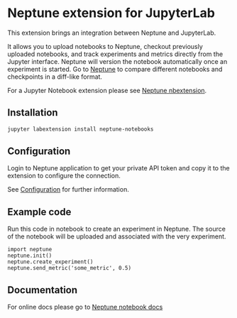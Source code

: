 # Neptune extension for JupyterLab

This extension brings an integration between Neptune and JupyterLab.

It allows you to upload notebooks to Neptune, checkout previously uploaded
notebooks, and track experiments and metrics directly from the Jupyter
interface. Neptune will version the notebook automatically once an experiment
is started. Go to [Neptune](https://neptune.ai) to compare different notebooks
and checkpoints in a diff-like format.

For a Jupyter Notebook extension please see
[Neptune nbextension](https://pypi.org/project/neptune-notebooks/).

## Installation

```bash
jupyter labextension install neptune-notebooks
```

## Configuration

Login to Neptune application to get your private API token and copy it to
the extension to configure the connection.

See [Configuration](https://docs.neptune.ai/notebooks/configuration.html) for 
further information.

## Example code

Run this code in notebook to create an experiment in Neptune. The source of the
notebook will be uploaded and associated with the very experiment.

```
import neptune
neptune.init()
neptune.create_experiment()
neptune.send_metric('some_metric', 0.5)
```

## Documentation

For online docs please go to [Neptune notebook docs](https://docs.neptune.ai/notebooks/introduction.html)

